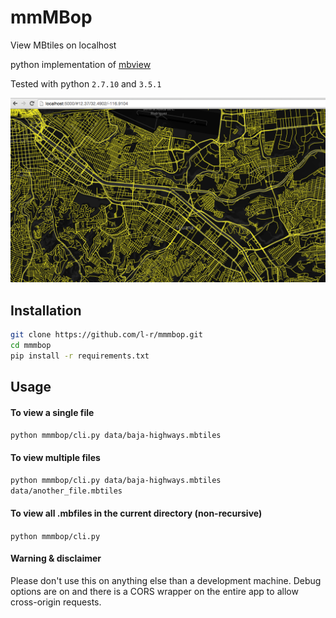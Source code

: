 # mmMBop

View MBtiles on localhost

python implementation of [mbview](https://github.com/mapbox/mbview)

Tested with python `2.7.10` and `3.5.1`

![example2](https://raw.githubusercontent.com/l-r/mmmbop/master/screenshots/mbtile.png)

## Installation

```bash
git clone https://github.com/l-r/mmmbop.git
cd mmmbop
pip install -r requirements.txt
```

## Usage

#### To view a single file

`python mmmbop/cli.py data/baja-highways.mbtiles`

#### To view multiple files

`python mmmbop/cli.py data/baja-highways.mbtiles data/another_file.mbtiles`

#### To view all .mbfiles in the current directory (non-recursive)

`python mmmbop/cli.py`


#### Warning & disclaimer

Please don't use this on anything else than a development machine. Debug options are on and there is a CORS wrapper on the entire app to allow cross-origin requests.